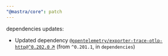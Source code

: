 ```yaml
---
"@mastra/core": patch
---
```

dependencies updates:
  - Updated dependency [`@opentelemetry/exporter-trace-otlp-http@^0.202.0` ↗︎](https://www.npmjs.com/package/@opentelemetry/exporter-trace-otlp-http/v/0.202.0) (from `^0.201.1`, in `dependencies`)
